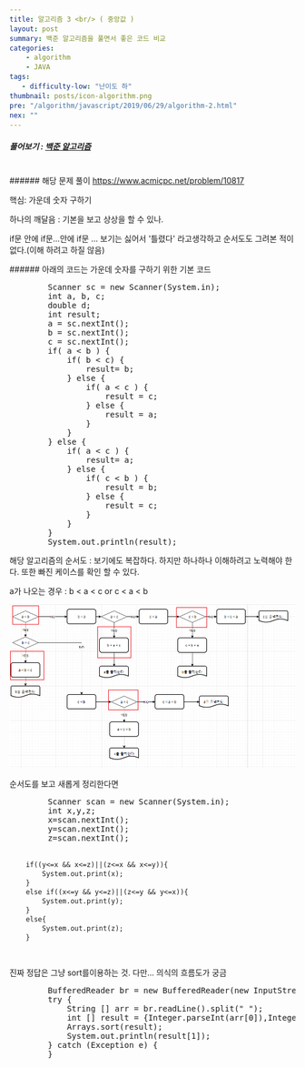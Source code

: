 ```yaml
---
title: 알고리즘 3 <br/> ( 중앙값 )
layout: post
summary: 백준 알고리즘을 풀면서 좋은 코드 비교 
categories: 
    - algorithm
    - JAVA
tags: 
   - difficulty-low: "난이도 하"
thumbnail: posts/icon-algorithm.png
pre: "/algorithm/javascript/2019/06/29/algorithm-2.html"
nex: ""
---
```

##### 풀어보기 : <a href="https://www.acmicpc.net/step" target="_blank"> 백준 알고리즘</a> 

<br/>
###### 해당 문제 풀이 <a href="https://www.acmicpc.net/problem/10817" target="_blank"> https://www.acmicpc.net/problem/10817 </a> 

<p class="text-danger"> 핵심: 가운데 숫자 구하기</p>
<p class="bold-text"> 하나의 깨달음 : 기본을 보고 상상을 할 수 있나. </p>
<p class="text-danger"> if문 안에 if문...안에 if문 ... 보기는 싫어서 '틀렸다' 라고생각하고 순서도도 그려본 적이 없다.(이해 하려고 하질 않음) </p>
###### 아래의 코드는 가운데 숫자를 구하기 위한 기본 코드

<pre>
        Scanner sc = new Scanner(System.in);
        int a, b, c;
        double d;
        int result;
        a = sc.nextInt();
        b = sc.nextInt();
        c = sc.nextInt();
        if( a < b ) {
            if( b < c) {
                result= b;
            } else {
                if( a < c ) {
                    result = c;
                } else {
                    result = a;
                }
            }
        } else {
            if( a < c ) {
                result= a;
            } else {
                if( c < b ) {
                    result = b;
                } else {
                    result = c;
                }
            }
        }
        System.out.println(result);
</pre>
<p class="bold-text"> 해당 알고리즘의 순서도 : 보기에도 복잡하다. 하지만 하나하나 이해하려고 노력해야 한다. 또한 빠진 케이스를 확인 할 수 있다.</p>
<p class="bold-text"> a가 나오는 경우 : b < a < c or c < a < b </p>
<img src="/assets/img/posts/algoritm/diaglam.png" class="ratio-100">
<p class="text-danger"> 순서도를 보고 새롭게 정리한다면 </p>
<pre>
        Scanner scan = new Scanner(System.in);
        int x,y,z;
        x=scan.nextInt();
        y=scan.nextInt();
        z=scan.nextInt();

        if((y<=x && x<=z)||(z<=x && x<=y)){
            System.out.print(x);
        }
        else if((x<=y && y<=z)||(z<=y && y<=x)){
            System.out.print(y);
        }
        else{
            System.out.print(z);
        }
</pre>

<p class="bold-text">진짜 정답은 그냥 sort를이용하는 것. 다만... 의식의 흐름도가 궁금</p>
<pre>
        BufferedReader br = new BufferedReader(new InputStreamReader(System.in));
        try {
            String [] arr = br.readLine().split(" ");
            int [] result = {Integer.parseInt(arr[0]),Integer.parseInt(arr[1]),Integer.parseInt(arr[2])};
            Arrays.sort(result);
            System.out.println(result[1]);
        } catch (Exception e) {
        }
</pre>
